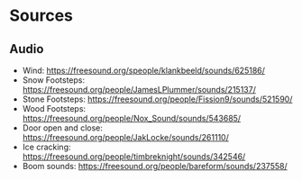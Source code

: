 # Sources


## Audio

- Wind: https://freesound.org/speople/klankbeeld/sounds/625186/
- Snow Footsteps: https://freesound.org/people/JamesLPlummer/sounds/215137/
- Stone Footsteps: https://freesound.org/people/Fission9/sounds/521590/
- Wood Footsteps: https://freesound.org/people/Nox_Sound/sounds/543685/
- Door open and close: https://freesound.org/people/JakLocke/sounds/261110/
- Ice cracking: https://freesound.org/people/timbreknight/sounds/342546/
- Boom sounds: https://freesound.org/people/bareform/sounds/237558/
